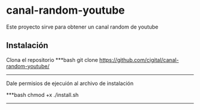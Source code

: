 # canal-random-youtube
Este proyecto sirve para obtener un canal random de youtube

## Instalación
Clona el repositorio
***bash
git clone https://github.com/cigital/canal-random-youtube/
***
Dale permisios de ejecuión al archivo de instalación

***bash
chmod +x ./install.sh
***
